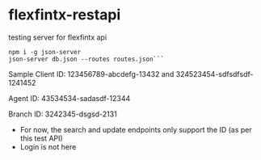 # flexfintx-restapi

testing server for flexfintx api

````
npm i -g json-server
json-server db.json --routes routes.json```
````

Sample Client ID: 123456789-abcdefg-13432 and 324523454-sdfsdfsdf-1241452

Agent ID: 43534534-sadasdf-12344

Branch ID: 3242345-dsgsd-2131

- For now, the search and update endpoints only support the ID (as per this test API)
- Login is not here
